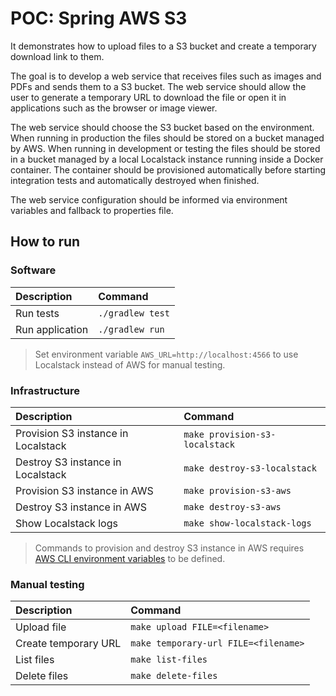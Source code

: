 # POC: Spring AWS S3

It demonstrates how to upload files to a S3 bucket and create a temporary download link to them.

The goal is to develop a web service that receives files such as images and PDFs and sends them to a S3 bucket. The web service should allow the user to generate a temporary URL to download the file or open it in applications such as the browser or image viewer.

The web service should choose the S3 bucket based on the environment. When running in production the files should be stored on a bucket managed by AWS. When running in development or testing the files should be stored in a bucket managed by a local Localstack instance running inside a Docker container. The container should be provisioned automatically before starting integration tests and automatically destroyed when finished.

The web service configuration should be informed via environment variables and fallback to properties file.

## How to run

### Software

| Description | Command |
| :--- | :--- |
| Run tests | `./gradlew test` |
| Run application | `./gradlew run` |

> Set environment variable `AWS_URL=http://localhost:4566` to use Localstack instead of AWS for manual testing.

### Infrastructure

| Description | Command |
| :--- | :--- |
| Provision S3 instance in Localstack | `make provision-s3-localstack` |
| Destroy S3 instance in Localstack | `make destroy-s3-localstack` |
| Provision S3 instance in AWS | `make provision-s3-aws` |
| Destroy S3 instance in AWS | `make destroy-s3-aws` |
| Show Localstack logs | `make show-localstack-logs` |

> Commands to provision and destroy S3 instance in AWS requires [AWS CLI environment variables](https://docs.aws.amazon.com/cli/latest/userguide/cli-configure-envvars.html) to be defined.

### Manual testing

| Description | Command |
| :--- | :--- |
| Upload file | `make upload FILE=<filename>` |
| Create temporary URL | `make temporary-url FILE=<filename>` |
| List files | `make list-files` |
| Delete files | `make delete-files` |

